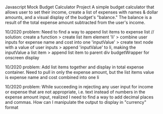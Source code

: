 
Javascript Mock Budget Calculator Project
A simple budget calculator that allows user to set their income, create a list of expenses with names & dollar amounts,
and a visual display of the budget's "balance." The balance is a result of the total expense amount subtracted from the user's income.


10/2020 problem: Need to find a way to append list items to expense list
// solution: create a function > create list item element 'li' > combine user inputs for expense name and cost into one 'inputValue' > create text node with a value of user inputs > append 'inputValue' to li, making the inputValue a list item > append list item to parent div budgetWrapper for onscreen display

10/2020 problem: Add list items together and display in total expense container. Need to pull in only the expense amount,
but the list items value is expense name and cost combined into one li

10/2020 problem: While succeeding in rejecting any user input for income or expense that are not appropriate, i.e. text instead of numbers
in the expense amount input, realized I need to find a way to add decimal places and commas.
How can I manipulate the output to display in "currency" format